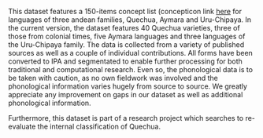 This dataset features a 150-items concept list (concepticon link [here](https://concepticon.clld.org/contributions/Heggarty-2005-150) for languages of three andean families, Quechua, Aymara and Uru-Chipaya. In the current version, the dataset features 40 Quechua varieties, three of those from colonial times, five Aymara languages and three languages of the Uru-Chipaya family. The data is collected from a variety of published sources as well as a couple of individual contributions. All forms have been converted to IPA and segmentated to enable further processing for both traditional and computational research. Even so, the phonological data is to be taken with caution, as no own fieldwork was involved and the phonological information varies hugely from source to source. We greatly appreciate any improvement on gaps in our dataset as well as additional phonological information.

Furthermore, this dataset is part of a research project which searches to re-evaluate the internal classification of Quechua.

